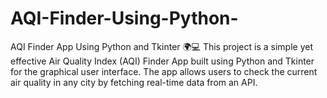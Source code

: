# AQI-Finder-Using-Python-
AQI Finder App Using Python and Tkinter 🌍💻 This project is a simple yet effective Air Quality Index (AQI) Finder App built using Python and Tkinter for the graphical user interface. The app allows users to check the current air quality in any city by fetching real-time data from an API.
